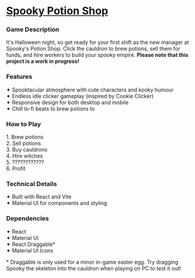 # [Spooky Potion Shop](http://danielledonnelly.github.io/spooky-potion-shop/)

### Game Description
It's Halloween night, so get ready for your first shift as the new manager at Spooky's Potion Shop. Click the cauldron to brew potions, sell them for funds, and hire workers to build your spooky empire. **Please note that this project is a work in progress!**

### Features
✦ Spooktacular atmosphere with cute characters and kooky humour
<br>✦ Endless idle clicker gameplay (inspired by Cookie Clicker)
<br>✦ Responsive design for both desktop and mobile
<br>✦ Chill lo-fi beats to brew potions to

### How to Play
<p>1. Brew potions
<br>2. Sell potions
<br>3. Buy cauldrons
<br>4. Hire witches
<br>5. ????????????
<br>6. Profit

### Technical Details
✦ Built with React and Vite
<br>✦ Material UI for components and styling

### Dependencies
✦ React
<br>✦ Material UI
<br>✦ React Draggable*
<br>✦ Material UI Icons

\* Draggable is only used for a minor in-game easter egg. Try dragging Spooky the skeleton into the cauldron when playing on PC to test it out!
